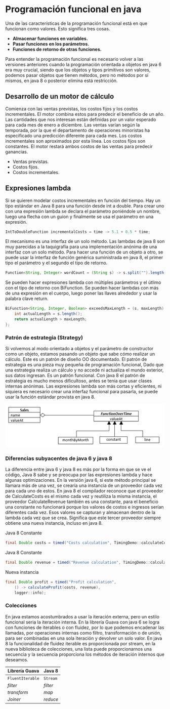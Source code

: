 # Programación funcional en java

Una de las características de la programación funcional está en que funcionan como valores. Esto significa tres cosas.

* **Almacenar funciones en variables.**
* **Pasar funciones en los parámetros.**
* **Funciones de retorno de otras funciones.**

Para entender la programación funcional es necesario volver a las versiones anteriores cuando la programación orientada a objetos en java 6 era muy crucial, siendo que los objetos y tipos primitivos son valores, podemos pasar objetos que tienen métodos, pero no métodos por sí mismos, en java 8 o posterior elimina está restricción.

## Desarrollo de un motor de cálculo

Comienza con las ventas previstas, los costos fijos y los costos incrementales. El motor combina estos para predecir el beneficio de un año. Las cantidades que nos interesan están definidas por un valor esperado para cada mes de enero a diciembre. Las ventas varían según la temporada, por la que el departamento de operaciones minoristas ha especificado una predicción diferente para cada mes. Los costos incrementales son aproximados por esta línea. Los costos fijos son constantes. El motor restará ambos costos de las ventas para predecir ganancias.

* Ventas previstas.
* Costos fijos.
* Costos incrementales.

## Expresiones lambda

Si se quieren modelar costos incrementales en función del tiempo. Hay un tipo estándar en Java 8 para una función desde int a double. Para crear uno con una expresión lambda se declara el parámetro poniéndole un nombre, luego una flecha con un guion y finalmente se usa el parámetro en una expresión.

```java
IntToDoubleFunction incrementalCosts = time -> 5.1 + 0.5 * time;
```

El mecanismo es una interfaz de un solo método. Las lambdas de java 8 son muy parecidas a la taquigrafía para una implementación anónima de una interfaz con un solo método.
Para hacer una función de un objeto a otro, se puede usar la interfaz de función genérica suministrada en java 8, el primer tipo el parámetro y el segundo el tipo de retorno.

```java
Function<String, Integer> wordCount = (String s) -> s.split("").length;
```

Se pueden hacer expresiones lambda con múltiples parámetros y el útlimo con el tipo de retorno con BiFunction.
Se pueden hacer lambdas con más de una expresión en el cuerpo, luego poner las llaves alrededor y usar la palabra clave return.

```java
BiFunction<String, Integer, Boolean> exceedsMaxLength = (s, maxLength) -> {
    int actualLength = s.length();
    return actualLength > maxLength;
};
```

### Patrón de estrategia (Strategy)

Si volvemos al modo orientado a objetos y el parámetro de constructor como un objeto, estamos pasando un objeto que sabe cómo realizar un cálculo. Este es un patrón de diseño OO documentado. El patrón de estrategia es una pieza muy pequeña de programación funcional, Dado que una estrategia realiza un cálculo y no accede ni actualiza el mundo exterior, sus datos ingresan. Es un patrón funcional. Con java 8 el patrón de estrategia es mucho menos dificultoso, antes se tenia que usar clases internas anónimas. Las expresiones lambda son más cortas y eficientes, ni siquiera es necesario crear una interfaz funcional para pasarla, se puede usar la función estándar provista en java 8.

![Alt text](/FunctionalProgramming/assets/functionalPattern.png?raw=true "Strategy Pattern")

### Diferencias subyacentes de java 6 y java 8

La diferencia entre java 6 y java 8 es más por la forma en que se ve el código, Java 8 sabe y se preocupa por las expresiones lambda y hace algunas optimizaciones. En la versión java 6, si este método principal se llamara más de una vez, se crearía una instancia de un proveedor cada vez para cada uno de estos. En java 8 el compilador reconoce que el proveedor de CalculateCosts es el mismo cada vez y reutiliza la misma instancia, el proveedor CalculateRevenue también es una constante, para el beneficio una constante no funcionará porque los valores de costos e ingresos serían diferentes cada vez. Esos valores se capturan y almacenan dentro de la lambda cada vez que se crea. Significa que este tercer proveedor siempre obtiene una nueva instancia, incluso en java 8.

Java 8 Constante

```java
final Double costs = timed("Costs calculation", TimingDemo::calculateCosts);
```

Java 8 Constante

```java
final Double revenue = timed("Revenue calculation", TimingDemo::calculateRevenue);
```

Nueva instancia

```java
final Double profit = timed("Profit calculation",
    () -> calculateProfit(costs, revenue),
    logger::info);
```

### Colecciones

En java estamos acostumbrados a usar la iteración externa, pero un estilo funcional seria la iteración interna. En la librería Guava con java 6 se logra con funciones de iterables o con fluidez, por lo que podemos encadenar las llamadas, por operaciones internas como filtro, transformación o de unión, para ser combinadas en una sola iteración y devolver un solo valor. En java 8 la funcionalidad de fluidez iterable es proporcionada por stream, en la nueva biblioteca de colecciones, una lista puede proporcionarnos una secuencia y la secuencia proporciona los métodos de iteración internos que deseamos.

**Librería Guava** | **Java 8**
--- | --- |
`FluentIterable` | `Stream`
*filter* | *filter*
*transform* | *map*
*Joiner* | *reduce*
